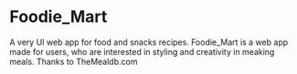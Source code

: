 # Foodie_Mart
A very UI web app for food and snacks recipes.
Foodie_Mart is a web app made for users, who are interested in styling and creativity in meaking meals.
Thanks to TheMealdb.com
